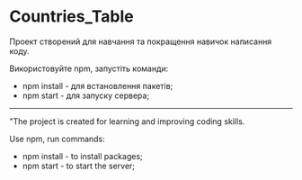 # Countries_Table

Проект створений для навчання та покращення навичок написання коду.

Використовуйте npm, запустіть команди:

  - npm install - для встановлення пакетів;
  - npm start - для запуску сервера;

--------------------------------------------------------------------------------------------------------------------------------
"The project is created for learning and improving coding skills.

Use npm, run commands:

   - npm install - to install packages;
   - npm start - to start the server;
